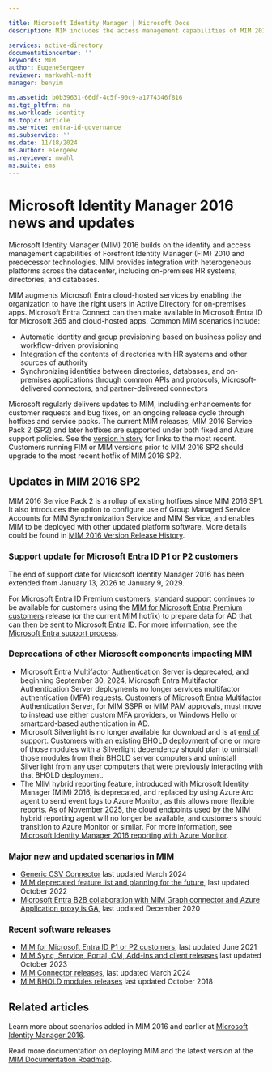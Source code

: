 ```yaml
---

title: Microsoft Identity Manager | Microsoft Docs
description: MIM includes the access management capabilities of MIM 2016 and helps you manage users, credentials, policies, and access within your organization.

services: active-directory
documentationcenter: ''
keywords: MIM
author: EugeneSergeev
reviewer: markwahl-msft
manager: benyim

ms.assetid: b0b39631-66df-4c5f-90c9-a1774346f816
ms.tgt_pltfrm: na
ms.workload: identity
ms.topic: article
ms.service: entra-id-governance
ms.subservice: ''
ms.date: 11/18/2024
ms.author: esergeev
ms.reviewer: mwahl
ms.suite: ems
---
```


# Microsoft Identity Manager 2016 news and updates

Microsoft Identity Manager (MIM) 2016 builds on the identity and access management capabilities of Forefront Identity Manager (FIM) 2010 and predecessor technologies. MIM provides integration with heterogeneous platforms across the datacenter, including on-premises HR systems, directories, and databases.


MIM augments Microsoft Entra cloud-hosted services by enabling the organization to have the right users in Active Directory for on-premises apps. Microsoft Entra Connect can then make available in Microsoft Entra ID for Microsoft 365 and cloud-hosted apps. Common MIM scenarios include:
 - Automatic identity and group provisioning based on business policy and workflow-driven provisioning
 - Integration of the contents of directories with HR systems and other sources of authority
 - Synchronizing identities between directories, databases, and on-premises applications through common APIs and protocols, Microsoft-delivered connectors, and partner-delivered connectors

Microsoft regularly delivers updates to MIM, including enhancements for customer requests and bug fixes, on an ongoing release cycle through hotfixes and service packs.  The current MIM releases, MIM 2016 Service Pack 2 (SP2) and later hotfixes are supported under both fixed and Azure support policies. See the [version history](./reference/version-history.md) for links to the most recent.  Customers running FIM or MIM versions prior to MIM 2016 SP2 should upgrade to the most recent hotfix of MIM 2016 SP2.

## Updates in MIM 2016 SP2

MIM 2016 Service Pack 2 is a rollup of existing hotfixes since MIM 2016 SP1. It also introduces the option to configure use of Group Managed Service Accounts for MIM Synchronization Service and MIM Service, and enables MIM to be deployed with other updated platform software. More details could be found in [MIM 2016 Version Release History](./reference/version-history.md).

<a name='support-update-for-azure-active-directory-premium-customers'></a>

### Support update for Microsoft Entra ID P1 or P2 customers

The end of support date for Microsoft Identity Manager 2016 has been extended from January 13, 2026 to January 9, 2029.

For Microsoft Entra ID Premium customers, standard support continues to be available for customers using the [MIM for Microsoft Entra Premium customers](https://aka.ms/MIMforAADP) release (or the current MIM hotfix) to prepare data for AD that can then be sent to Microsoft Entra ID. For more information, see the [Microsoft Entra support process](support-update-for-azure-active-directory-premium-customers.md).

### Deprecations of other Microsoft components impacting MIM

 - Microsoft Entra Multifactor Authentication Server is deprecated, and beginning September 30, 2024, Microsoft Entra Multifactor Authentication Server deployments no longer services multifactor authentication (MFA) requests. Customers of Microsoft Entra Multifactor Authentication Server, for MIM SSPR or MIM PAM approvals, must move to instead use either custom MFA providers, or Windows Hello or smartcard-based authentication in AD.
 - Microsoft Silverlight is no longer available for download and is at [end of support](https://support.microsoft.com/windows/silverlight-end-of-support-0a3be3c7-bead-e203-2dfd-74f0a64f1788).  Customers with an existing BHOLD deployment of one or more of those modules with a Silverlight dependency should plan to uninstall those modules from their BHOLD server computers and uninstall Silverlight from any user computers that were previously interacting with that BHOLD deployment.
 - The MIM hybrid reporting feature, introduced with Microsoft Identity Manager (MIM) 2016, is deprecated, and replaced by using Azure Arc agent to send  event logs to Azure Monitor, as this allows more flexible reports. As of November 2025, the cloud endpoints used by the MIM hybrid reporting agent will no longer be available, and customers should transition to Azure Monitor or similar. For more information, see [Microsoft Identity Manager 2016 reporting with Azure Monitor](mim-azure-monitor-reporting.md).


### Major new and updated scenarios in MIM

- [Generic CSV Connector](./reference/microsoft-identity-manager-2016-connector-genericcsv.md) last updated March 2024
- [MIM deprecated feature list and planning for the future](microsoft-identity-manager-2016-deprecated-features.md), last updated October 2022
- [Microsoft Entra B2B collaboration with MIM Graph connector and Azure Application proxy is GA](microsoft-identity-manager-2016-graph-b2b-scenario.md), last updated December 2020

### Recent software releases


- [MIM for Microsoft Entra ID P1 or P2 customers](https://aka.ms/MIMforAADP), last updated June 2021
- [MIM Sync, Service, Portal, CM, Add-ins and client releases](./reference/version-history.md) last updated October 2023
- [MIM Connector releases](./reference/microsoft-identity-manager-2016-connector-version-history.md), last updated March 2024
- [MIM BHOLD modules releases](./reference/version-bhold-history.md) last updated October 2018


## Related articles

Learn more about scenarios added in MIM 2016 and earlier at [Microsoft Identity Manager 2016](microsoft-identity-manager-2016.md).

Read more documentation on deploying MIM and the latest version at the [MIM Documentation Roadmap](/microsoft-identity-manager/).
